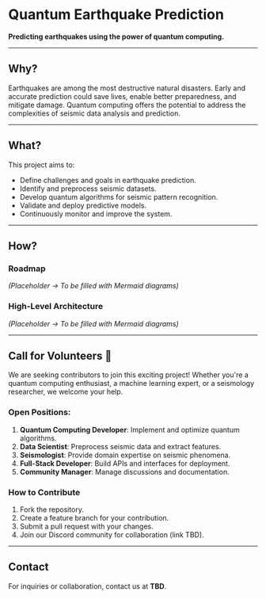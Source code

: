 # Quantum Earthquake Prediction

**Predicting earthquakes using the power of quantum computing.**

---

## Why?

Earthquakes are among the most destructive natural disasters. Early and accurate prediction could save lives, enable better preparedness, and mitigate damage. Quantum computing offers the potential to address the complexities of seismic data analysis and prediction.

---

## What?

This project aims to:
- Define challenges and goals in earthquake prediction.
- Identify and preprocess seismic datasets.
- Develop quantum algorithms for seismic pattern recognition.
- Validate and deploy predictive models.
- Continuously monitor and improve the system.

---

## How?

### Roadmap

*(Placeholder -> To be filled with Mermaid diagrams)*

### High-Level Architecture

*(Placeholder -> To be filled with Mermaid diagrams)*

---

## Call for Volunteers 🚀

We are seeking contributors to join this exciting project! Whether you're a quantum computing enthusiast, a machine learning expert, or a seismology researcher, we welcome your help.

### Open Positions:
1. **Quantum Computing Developer**: Implement and optimize quantum algorithms.
2. **Data Scientist**: Preprocess seismic data and extract features.
3. **Seismologist**: Provide domain expertise on seismic phenomena.
4. **Full-Stack Developer**: Build APIs and interfaces for deployment.
5. **Community Manager**: Manage discussions and documentation.

### How to Contribute
1. Fork the repository.
2. Create a feature branch for your contribution.
3. Submit a pull request with your changes.
4. Join our Discord community for collaboration (link TBD).

---

## Contact

For inquiries or collaboration, contact us at **TBD**.

